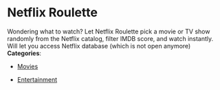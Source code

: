 # Netflix Roulette


Wondering what to watch? Let Netflix Roulette pick a movie or TV show randomly from the Netflix catalog, filter IMDB score, and watch instantly. Will let you access Netflix database (which is not open anymore)
**Categories**:

- [Movies](https://github/awesome-apis/awesome-apis#movies)

- [Entertainment](https://github/awesome-apis/awesome-apis#entertainment)



